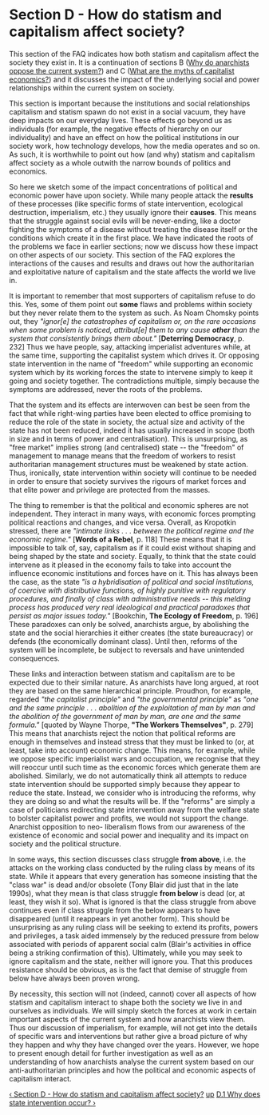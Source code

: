 # Section D - How do statism and capitalism affect society?

This section of the FAQ indicates how both statism and capitalism affect the
society they exist in. It is a continuation of sections B ([Why do anarchists
oppose the current system?](secBcon.md)) and C ([What are the myths of
capitalist economics?](secCcon.md)) and it discusses the impact of the
underlying social and power relationships within the current system on
society.

This section is important because the institutions and social relationships
capitalism and statism spawn do not exist in a social vacuum, they have deep
impacts on our everyday lives. These effects go beyond us as individuals (for
example, the negative effects of hierarchy on our individuality) and have an
effect on how the political institutions in our society work, how technology
develops, how the media operates and so on. As such, it is worthwhile to point
out how (and why) statism and capitalism affect society as a whole outwith the
narrow bounds of politics and economics.

So here we sketch some of the impact concentrations of political and economic
power have upon society. While many people attack the **results** of these
processes (like specific forms of state intervention, ecological destruction,
imperialism, etc.) they usually ignore their **causes**. This means that the
struggle against social evils will be never-ending, like a doctor fighting the
symptoms of a disease without treating the disease itself or the conditions
which create it in the first place. We have indicated the roots of the
problems we face in earlier sections; now we discuss how these impact on other
aspects of our society. This section of the FAQ explores the interactions of
the causes and results and draws out how the authoritarian and exploitative
nature of capitalism and the state affects the world we live in.

It is important to remember that most supporters of capitalism refuse to do
this. Yes, some of them point out **some** flaws and problems within society
but they never relate them to the system as such. As Noam Chomsky points out,
they _"ignor[e] the catastrophes of capitalism or, on the rare occasions when
some problem is noticed, attribut[e] them to any cause **other** than the
system that consistently brings them about."_ [**Deterring Democracy**, p.
232] Thus we have people, say, attacking imperialist adventures while, at the
same time, supporting the capitalist system which drives it. Or opposing state
intervention in the name of "freedom" while supporting an economic system
which by its working forces the state to intervene simply to keep it going and
society together. The contradictions multiple, simply because the symptoms are
addressed, never the roots of the problems.

That the system and its effects are interwoven can best be seen from the fact
that while right-wing parties have been elected to office promising to reduce
the role of the state in society, the actual size and activity of the state
has not been reduced, indeed it has usually increased in scope (both in size
and in terms of power and centralisation). This is unsurprising, as "free
market" implies strong (and centralised) state -- the "freedom" of management
to manage means that the freedom of workers to resist authoritarian management
structures must be weakened by state action. Thus, ironically, state
intervention within society will continue to be needed in order to ensure that
society survives the rigours of market forces and that elite power and
privilege are protected from the masses.

The thing to remember is that the political and economic spheres are not
independent. They interact in many ways, with economic forces prompting
political reactions and changes, and vice versa. Overall, as Kropotkin
stressed, there are _"intimate links . . . between the political regime and
the economic regime."_ [**Words of a Rebel**, p. 118] These means that it is
impossible to talk of, say, capitalism as if it could exist without shaping
and being shaped by the state and society. Equally, to think that the state
could intervene as it pleased in the economy fails to take into account the
influence economic institutions and forces have on it. This has always been
the case, as the state _"is a hybridisation of political and social
institutions, of coercive with distributive functions, of highly punitive with
regulatory procedures, and finally of class with administrative needs -- this
melding process has produced very real ideological and practical paradoxes
that persist as major issues today."_ [Bookchin, **The Ecology of Freedom**,
p. 196] These paradoxes can only be solved, anarchists argue, by abolishing
the state and the social hierarchies it either creates (the state bureaucracy)
or defends (the economically dominant class). Until then, reforms of the
system will be incomplete, be subject to reversals and have unintended
consequences.

These links and interaction between statism and capitalism are to be expected
due to their similar nature. As anarchists have long argued, at root they are
based on the same hierarchical principle. Proudhon, for example, regarded
_"the capitalist principle"_ and _"the governmental principle"_ as _"one and
the same principle . . . abolition of the exploitation of man by man and the
abolition of the government of man by man, are one and the same formula."_
[quoted by Wayne Thorpe, **"The Workers Themselves"**, p. 279] This means that
anarchists reject the notion that political reforms are enough in themselves
and instead stress that they must be linked to (or, at least, take into
account) economic change. This means, for example, while we oppose specific
imperialist wars and occupation, we recognise that they will reoccur until
such time as the economic forces which generate them are abolished. Similarly,
we do not automatically think all attempts to reduce state intervention should
be supported simply because they appear to reduce the state. Instead, we
consider who is introducing the reforms, why they are doing so and what the
results will be. If the "reforms" are simply a case of politicians redirecting
state intervention away from the welfare state to bolster capitalist power and
profits, we would not support the change. Anarchist opposition to neo-
liberalism flows from our awareness of the existence of economic and social
power and inequality and its impact on society and the political structure.

In some ways, this section discusses class struggle **from above**, i.e. the
attacks on the working class conducted by the ruling class by means of its
state. While it appears that every generation has someone insisting that the
"class war" is dead and/or obsolete (Tony Blair did just that in the late
1990s), what they mean is that class struggle **from below** is dead (or, at
least, they wish it so). What is ignored is that the class struggle from above
continues even if class struggle from the below appears to have disappeared
(until it reappears in yet another form). This should be unsurprising as any
ruling class will be seeking to extend its profits, powers and privileges, a
task aided immensely by the reduced pressure from below associated with
periods of apparent social calm (Blair's activities in office being a striking
confirmation of this). Ultimately, while you may seek to ignore capitalism and
the state, neither will ignore you. That this produces resistance should be
obvious, as is the fact that demise of struggle from below have always been
proven wrong.

By necessity, this section will not (indeed, cannot) cover all aspects of how
statism and capitalism interact to shape both the society we live in and
ourselves as individuals. We will simply sketch the forces at work in certain
important aspects of the current system and how anarchists view them. Thus our
discussion of imperialism, for example, will not get into the details of
specific wars and interventions but rather give a broad picture of why they
happen and why they have changed over the years. However, we hope to present
enough detail for further investigation as well as an understanding of how
anarchists analyse the current system based on our anti-authoritarian
principles and how the political and economic aspects of capitalism interact.

[‹ Section D - How do statism and capitalism affect society?](secDcon.md "Go
to previous page" ) [up](secDcon.md "Go to parent page" ) [D.1 Why does
state intervention occur? ›](secD1.md "Go to next page" )

